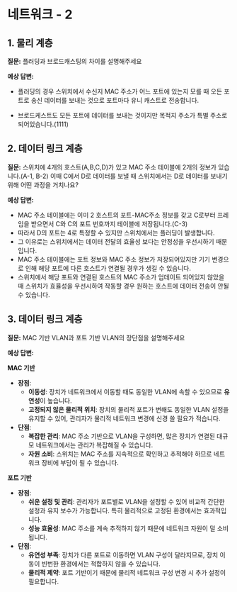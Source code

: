 # 네트워크 - 2

## 1. 물리 계층

**질문:**
플러딩과 브로드캐스팅의 차이를 설명해주세요

**예상 답변:**

- 플러딩의 경우 스위치에서 수신지 MAC 주소가 어느 포트에 있는지 모를 때 오든 포트로 송신 데이터를 보내는 것으로 포트마다 유니 캐스트로 전송합니다.

- 브로드케스트도 모든 포트에 데이터를 보내는 것이지만 목적지 주소가 특별 주소로 되어있습니다.(1111)

## 2. 데이터 링크 계층
**질문:**
스위치에 4개의 호스트(A,B,C,D)가 있고 MAC 주소 테이블에 2개의 정보가 있습니다.(A-1, B-2) 이때 C에서 D로 데이터를 보낼 때 스위치에서는 D로 데이터를 보내기 위해 어떤 과정을 거치나요?

**예상 답변:**
- MAC 주소 테이블에는 이미 2 호스트의 포트-MAC주소 정보를 갖고 C로부터 프레임을 받으면서 C와 C의 포트 번호까지 테이블에 저장됩니다.(C-3)
- 따라서 D의 포트는 4로 특정할 수 있지만 스위치에서는 플러딩이 발생합니다.
- 그 이유로는 스위치에서는 데이터 전달의 효율성 보다는 안정성을 우선시하기 때문입니다.
- MAC 주소 테이블에는 포트 정보와 MAC 주소 정보가 저장되어있지만 기기 변경으로 인해 해당 포트에 다른 호스트가 연결될 경우가 생길 수 있습니다.
- 스위치에서 해당 포트와 연결된 호스트의 MAC 주소가 업데이트 되어있지 않았을 때 스위치가 효율성을 우선시하여 작동할 경우 원하는 호스트에 데이터 전송이 안될 수 있습니다.

## 3. 데이터 링크 계층

**질문:**
MAC 기반 VLAN과 포트 기반 VLAN의 장단점을 설명해주세요

**예상 답변:**

**MAC 기반**

- **장점**:
    - **이동성**: 장치가 네트워크에서 이동할 때도 동일한 VLAN에 속할 수 있으므로 **유연성**이 높습니다.
    - **고정되지 않은 물리적 위치**: 장치의 물리적 포트가 변해도 동일한 VLAN 설정을 유지할 수 있어, 관리자가 물리적 네트워크 변경에 신경 쓸 필요가 적습니다.
- **단점**:
    - **복잡한 관리**: MAC 주소 기반으로 VLAN을 구성하면, 많은 장치가 연결된 대규모 네트워크에서는 관리가 복잡해질 수 있습니다.
    - **자원 소비**: 스위치는 MAC 주소를 지속적으로 확인하고 추적해야 하므로 네트워크 장비에 부담이 될 수 있습니다.

 
**포트 기반**

- **장점**:
    - **쉬운 설정 및 관리**: 관리자가 포트별로 VLAN을 설정할 수 있어 비교적 간단한 설정과 유지 보수가 가능합니다. 특히 물리적으로 고정된 환경에서는 효과적입니다.
    - **성능 효율성**: MAC 주소를 계속 추적하지 않기 때문에 네트워크 자원이 덜 소비됩니다.
- **단점**:
    - **유연성 부족**: 장치가 다른 포트로 이동하면 VLAN 구성이 달라지므로, 장치 이동이 빈번한 환경에서는 적합하지 않을 수 있습니다.
    - **물리적 제약**: 포트 기반이기 때문에 물리적 네트워크 구성 변경 시 추가 설정이 필요합니다.
